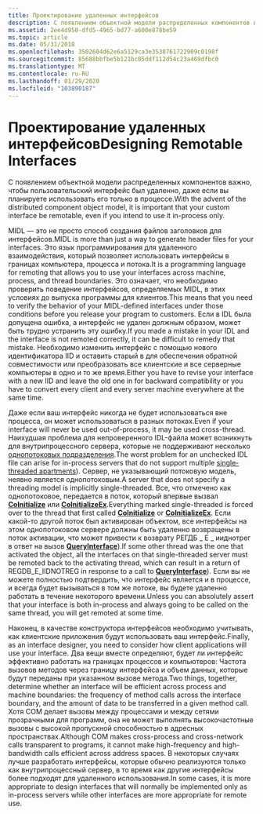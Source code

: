 ```yaml
---
title: Проектирование удаленных интерфейсов
description: С появлением объектной модели распределенных компонентов важно, чтобы пользовательский интерфейс был удаленно, даже если вы планируете использовать его только в процессе.
ms.assetid: 2ee4d950-dfd5-4965-bd77-a600e878be59
ms.topic: article
ms.date: 05/31/2018
ms.openlocfilehash: 3502604d62e6a5129ca3e3538761722909c0198f
ms.sourcegitcommit: 85688bbfbe5b121bc05ddf112d54c23a469dfbc0
ms.translationtype: MT
ms.contentlocale: ru-RU
ms.lasthandoff: 01/29/2020
ms.locfileid: "103890187"
---
```

# <a name="designing-remotable-interfaces"></a><span data-ttu-id="2aec0-103">Проектирование удаленных интерфейсов</span><span class="sxs-lookup"><span data-stu-id="2aec0-103">Designing Remotable Interfaces</span></span>

<span data-ttu-id="2aec0-104">С появлением объектной модели распределенных компонентов важно, чтобы пользовательский интерфейс был удаленно, даже если вы планируете использовать его только в процессе.</span><span class="sxs-lookup"><span data-stu-id="2aec0-104">With the advent of the distributed component object model, it is important that your custom interface be remotable, even if you intend to use it in-process only.</span></span>

<span data-ttu-id="2aec0-105">MIDL — это не просто способ создания файлов заголовков для интерфейсов.</span><span class="sxs-lookup"><span data-stu-id="2aec0-105">MIDL is more than just a way to generate header files for your interfaces.</span></span> <span data-ttu-id="2aec0-106">Это язык программирования для удаленного взаимодействия, который позволяет использовать интерфейсы в границах компьютера, процесса и потока.</span><span class="sxs-lookup"><span data-stu-id="2aec0-106">It is a programming language for remoting that allows you to use your interfaces across machine, process, and thread boundaries.</span></span> <span data-ttu-id="2aec0-107">Это означает, что необходимо проверить поведение интерфейсов, определяемых MIDL, в этих условиях до выпуска программы для клиентов.</span><span class="sxs-lookup"><span data-stu-id="2aec0-107">This means that you need to verify the behavior of your MIDL-defined interfaces under those conditions before you release your program to customers.</span></span> <span data-ttu-id="2aec0-108">Если в IDL была допущена ошибка, а интерфейс не удален должным образом, может быть трудно устранить эту ошибку.</span><span class="sxs-lookup"><span data-stu-id="2aec0-108">If you made a mistake in your IDL and the interface is not remoted correctly, it can be difficult to remedy that mistake.</span></span> <span data-ttu-id="2aec0-109">Необходимо изменить интерфейс с помощью нового идентификатора IID и оставить старый в для обеспечения обратной совместимости или преобразовать все клиентские и все серверные компьютеры в одно и то же время.</span><span class="sxs-lookup"><span data-stu-id="2aec0-109">Either you have to revise your interface with a new IID and leave the old one in for backward compatibility or you have to convert every client and every server machine everywhere at the same time.</span></span>

<span data-ttu-id="2aec0-110">Даже если ваш интерфейс никогда не будет использоваться вне процесса, он может использоваться в разных потоках.</span><span class="sxs-lookup"><span data-stu-id="2aec0-110">Even if your interface will never be used out-of-process, it may be used cross-thread.</span></span> <span data-ttu-id="2aec0-111">Наихудшая проблема для непроверенного IDL-файла может возникнуть для внутрипроцессного сервера, которые не поддерживают несколько [однопотоковых подразделения](single-threaded-apartments.md).</span><span class="sxs-lookup"><span data-stu-id="2aec0-111">The worst problem for an unchecked IDL file can arise for in-process servers that do not support multiple [single-threaded apartments](single-threaded-apartments.md)).</span></span> <span data-ttu-id="2aec0-112">Сервер, не указывающий потоковую модель, неявно является однопотоковым.</span><span class="sxs-lookup"><span data-stu-id="2aec0-112">A server that does not specify a threading model is implicitly single-threaded.</span></span> <span data-ttu-id="2aec0-113">Все, что отмечено как однопотоковое, передается в поток, который впервые вызвал [**CoInitialize**](/windows/desktop/api/Objbase/nf-objbase-coinitialize) или [**CoInitializeEx**](/windows/desktop/api/combaseapi/nf-combaseapi-coinitializeex).</span><span class="sxs-lookup"><span data-stu-id="2aec0-113">Everything marked single-threaded is forced over to the thread that first called [**CoInitialize**](/windows/desktop/api/Objbase/nf-objbase-coinitialize) or [**CoInitializeEx**](/windows/desktop/api/combaseapi/nf-combaseapi-coinitializeex).</span></span> <span data-ttu-id="2aec0-114">Если какой-то другой поток был активирован объектом, все интерфейсы на этом однопотоковом сервере должны быть удаленно возвращены в поток активации, что может привести к возврату РЕГДБ \_ E \_ ииднотрег в ответ на вызов [**QueryInterface**](/windows/desktop/api/Unknwn/nf-unknwn-iunknown-queryinterface(q))).</span><span class="sxs-lookup"><span data-stu-id="2aec0-114">If some other thread was the one that activated the object, all the interfaces on that single-threaded server must be remoted back to the activating thread, which can result in a return of REGDB\_E\_IIDNOTREG in response to a call to [**QueryInterface**](/windows/desktop/api/Unknwn/nf-unknwn-iunknown-queryinterface(q))).</span></span> <span data-ttu-id="2aec0-115">Если вы не можете полностью подтвердить, что интерфейс является и в процессе, и всегда будет вызываться в том же потоке, вы будете удаленно работать в течение некоторого времени.</span><span class="sxs-lookup"><span data-stu-id="2aec0-115">Unless you can absolutely assert that your interface is both in-process and always going to be called on the same thread, you will get remoted at some time.</span></span>

<span data-ttu-id="2aec0-116">Наконец, в качестве конструктора интерфейсов необходимо учитывать, как клиентские приложения будут использовать ваш интерфейс.</span><span class="sxs-lookup"><span data-stu-id="2aec0-116">Finally, as an interface designer, you need to consider how client applications will use your interface.</span></span> <span data-ttu-id="2aec0-117">Два вещи вместе определяют, будет ли интерфейс эффективно работать на границах процессов и компьютеров: Частота вызовов методов через границу интерфейса и объем данных, которые будут переданы при указанном вызове метода.</span><span class="sxs-lookup"><span data-stu-id="2aec0-117">Two things, together, determine whether an interface will be efficient across process and machine boundaries: the frequency of method calls across the interface boundary, and the amount of data to be transferred in a given method call.</span></span> <span data-ttu-id="2aec0-118">Хотя COM делает вызовы между процессами и между сетями прозрачными для программ, она не может выполнять высокочастотные вызовы с высокой пропускной способностью в адресных пространствах.</span><span class="sxs-lookup"><span data-stu-id="2aec0-118">Although COM makes cross-process and cross-network calls transparent to programs, it cannot make high-frequency and high-bandwidth calls efficient across address spaces.</span></span> <span data-ttu-id="2aec0-119">В некоторых случаях лучше разработать интерфейсы, которые обычно реализуются только как внутрипроцессный сервер, в то время как другие интерфейсы более подходят для удаленного использования.</span><span class="sxs-lookup"><span data-stu-id="2aec0-119">In some cases, it is more appropriate to design interfaces that will normally be implemented only as in-process servers while other interfaces are more appropriate for remote use.</span></span>

 

 




